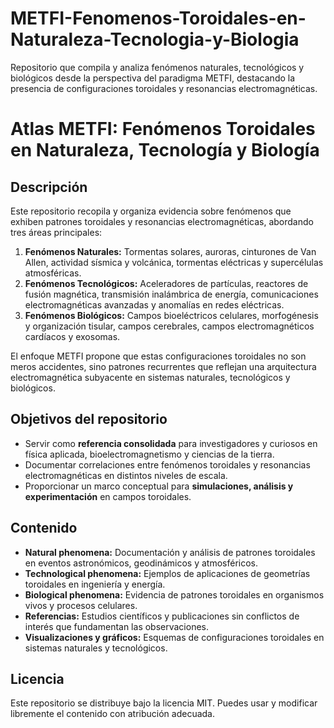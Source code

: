 # METFI-Fenomenos-Toroidales-en-Naturaleza-Tecnologia-y-Biologia
Repositorio que compila y analiza fenómenos naturales, tecnológicos y biológicos desde la perspectiva del paradigma METFI, destacando la presencia de configuraciones toroidales y resonancias electromagnéticas.

# Atlas METFI: Fenómenos Toroidales en Naturaleza, Tecnología y Biología

## Descripción
Este repositorio recopila y organiza evidencia sobre fenómenos que exhiben patrones toroidales y resonancias electromagnéticas, abordando tres áreas principales:

1. **Fenómenos Naturales:** Tormentas solares, auroras, cinturones de Van Allen, actividad sísmica y volcánica, tormentas eléctricas y supercélulas atmosféricas.  
2. **Fenómenos Tecnológicos:** Aceleradores de partículas, reactores de fusión magnética, transmisión inalámbrica de energía, comunicaciones electromagnéticas avanzadas y anomalías en redes eléctricas.  
3. **Fenómenos Biológicos:** Campos bioeléctricos celulares, morfogénesis y organización tisular, campos cerebrales, campos electromagnéticos cardíacos y exosomas.

El enfoque METFI propone que estas configuraciones toroidales no son meros accidentes, sino patrones recurrentes que reflejan una arquitectura electromagnética subyacente en sistemas naturales, tecnológicos y biológicos.


## Objetivos del repositorio
- Servir como **referencia consolidada** para investigadores y curiosos en física aplicada, bioelectromagnetismo y ciencias de la tierra.  
- Documentar correlaciones entre fenómenos toroidales y resonancias electromagnéticas en distintos niveles de escala.  
- Proporcionar un marco conceptual para **simulaciones, análisis y experimentación** en campos toroidales.  


## Contenido
- **Natural phenomena:** Documentación y análisis de patrones toroidales en eventos astronómicos, geodinámicos y atmosféricos.  
- **Technological phenomena:** Ejemplos de aplicaciones de geometrías toroidales en ingeniería y energía.  
- **Biological phenomena:** Evidencia de patrones toroidales en organismos vivos y procesos celulares.  
- **Referencias:** Estudios científicos y publicaciones sin conflictos de interés que fundamentan las observaciones.  
- **Visualizaciones y gráficos:** Esquemas de configuraciones toroidales en sistemas naturales y tecnológicos.

## Licencia
Este repositorio se distribuye bajo la licencia MIT. Puedes usar y modificar libremente el contenido con atribución adecuada.


